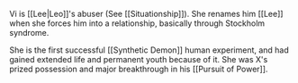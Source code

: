 Vi is [[Lee|Leo]]'s abuser (See [[Situationship]]). She renames him [[Lee]] when she forces him into a relationship, basically through Stockholm syndrome.

She is the first successful [[Synthetic Demon]] human experiment, and had gained extended life and permanent youth because of it. She was X's prized possession and major breakthrough in his [[Pursuit of Power]].